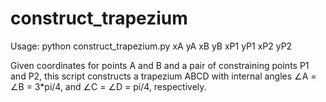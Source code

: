 # construct_trapezium

Usage:
    python construct_trapezium.py xA yA xB yB xP1 yP1 xP2 yP2

Given coordinates for points A and B and a pair of constraining points P1 and P2, this script constructs a trapezium ABCD with internal angles ∠A = ∠B = 3*pi/4, and ∠C = ∠D = pi/4, respectively.
